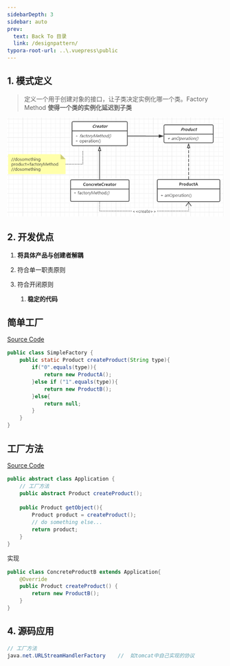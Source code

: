 ```yaml
---
sidebarDepth: 3
sidebar: auto
prev:
  text: Back To 目录
  link: /designpattern/
typora-root-url: ..\.vuepress\public
---
```




## 1. 模式定义

> 定义一个用于创建对象的接口，让子类决定实例化哪一个类。Factory Method **使得一个类的实例化延迟到子类**

<img src="/images/designpattern/image-20210327152534426.png" alt="image-20210327152534426" />

## 2. 开发优点

1. **将具体产品与创建者解耦**

2. 符合单一职责原则

3. 符合开闭原则

   1. **稳定的代码**






## 简单工厂

[Source Code](https://github.com/Q10Viking/learncode/tree/main/designpattern/src/org/hzz/factory/simple)

```java
public class SimpleFactory {
    public static Product createProduct(String type){
        if("0".equals(type)){
            return new ProductA();
        }else if ("1".equals(type)){
            return new ProductB();
        }else{
            return null;
        }
    }
}
```



## 工厂方法

[Source Code](https://github.com/Q10Viking/learncode/tree/main/designpattern/src/org/hzz/factory/abstractfactory)

```java
public abstract class Application {
    // 工厂方法
    public abstract Product createProduct();

    public Product getObject(){
        Product product = createProduct();
        // do something else...
        return product;
    }
}
```

实现

```java
public class ConcreteProductB extends Application{
    @Override
    public Product createProduct() {
        return new ProductB();
    }
}
```



## 4. 源码应用

```java
// 工厂方法 
java.net.URLStreamHandlerFactory 	//	如tomcat中自己实现的协议
```

   

   